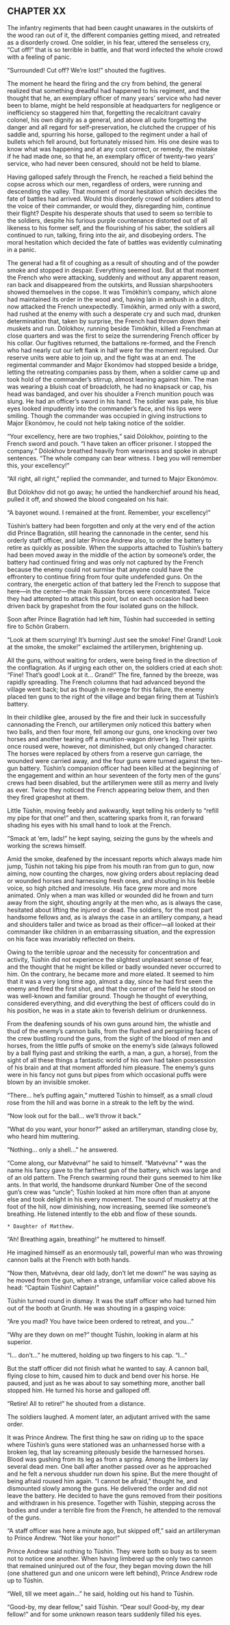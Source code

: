 ## CHAPTER XX

The infantry regiments that had been caught unawares in the outskirts
of the wood ran out of it, the different companies getting mixed, and
retreated as a disorderly crowd. One soldier, in his fear, uttered the
senseless cry, “Cut off!” that is so terrible in battle, and that
word infected the whole crowd with a feeling of panic.

“Surrounded! Cut off? We’re lost!” shouted the fugitives.

The moment he heard the firing and the cry from behind, the general
realized that something dreadful had happened to his regiment, and the
thought that he, an exemplary officer of many years’ service who
had never been to blame, might be held responsible at headquarters
for negligence or inefficiency so staggered him that, forgetting the
recalcitrant cavalry colonel, his own dignity as a general, and above
all quite forgetting the danger and all regard for self-preservation, he
clutched the crupper of his saddle and, spurring his horse, galloped to
the regiment under a hail of bullets which fell around, but fortunately
missed him. His one desire was to know what was happening and at any
cost correct, or remedy, the mistake if he had made one, so that he,
an exemplary officer of twenty-two years’ service, who had never been
censured, should not be held to blame.

Having galloped safely through the French, he reached a field behind
the copse across which our men, regardless of orders, were running and
descending the valley. That moment of moral hesitation which decides
the fate of battles had arrived. Would this disorderly crowd of soldiers
attend to the voice of their commander, or would they, disregarding him,
continue their flight? Despite his desperate shouts that used to seem
so terrible to the soldiers, despite his furious purple countenance
distorted out of all likeness to his former self, and the flourishing of
his saber, the soldiers all continued to run, talking, firing into the
air, and disobeying orders. The moral hesitation which decided the fate
of battles was evidently culminating in a panic.

The general had a fit of coughing as a result of shouting and of the
powder smoke and stopped in despair. Everything seemed lost. But at that
moment the French who were attacking, suddenly and without any apparent
reason, ran back and disappeared from the outskirts, and Russian
sharpshooters showed themselves in the copse. It was Timókhin’s
company, which alone had maintained its order in the wood and, having
lain in ambush in a ditch, now attacked the French unexpectedly.
Timókhin, armed only with a sword, had rushed at the enemy with such
a desperate cry and such mad, drunken determination that, taken by
surprise, the French had thrown down their muskets and run. Dólokhov,
running beside Timókhin, killed a Frenchman at close quarters and was
the first to seize the surrendering French officer by his collar. Our
fugitives returned, the battalions re-formed, and the French who had
nearly cut our left flank in half were for the moment repulsed. Our
reserve units were able to join up, and the fight was at an end. The
regimental commander and Major Ekonómov had stopped beside a bridge,
letting the retreating companies pass by them, when a soldier came up
and took hold of the commander’s stirrup, almost leaning against him.
The man was wearing a bluish coat of broadcloth, he had no knapsack
or cap, his head was bandaged, and over his shoulder a French munition
pouch was slung. He had an officer’s sword in his hand. The soldier
was pale, his blue eyes looked impudently into the commander’s face,
and his lips were smiling. Though the commander was occupied in giving
instructions to Major Ekonómov, he could not help taking notice of the
soldier.

“Your excellency, here are two trophies,” said Dólokhov, pointing
to the French sword and pouch. “I have taken an officer prisoner. I
stopped the company.” Dólokhov breathed heavily from weariness and
spoke in abrupt sentences. “The whole company can bear witness. I beg
you will remember this, your excellency!”

“All right, all right,” replied the commander, and turned to Major
Ekonómov.

But Dólokhov did not go away; he untied the handkerchief around his
head, pulled it off, and showed the blood congealed on his hair.

“A bayonet wound. I remained at the front. Remember, your
excellency!”


Túshin’s battery had been forgotten and only at the very end of the
action did Prince Bagratión, still hearing the cannonade in the center,
send his orderly staff officer, and later Prince Andrew also, to order
the battery to retire as quickly as possible. When the supports attached
to Túshin’s battery had been moved away in the middle of the action
by someone’s order, the battery had continued firing and was only not
captured by the French because the enemy could not surmise that anyone
could have the effrontery to continue firing from four quite undefended
guns. On the contrary, the energetic action of that battery led the
French to suppose that here—in the center—the main Russian forces
were concentrated. Twice they had attempted to attack this point, but on
each occasion had been driven back by grapeshot from the four isolated
guns on the hillock.

Soon after Prince Bagratión had left him, Túshin had succeeded in
setting fire to Schön Grabern.

“Look at them scurrying! It’s burning! Just see the smoke! Fine!
Grand! Look at the smoke, the smoke!” exclaimed the artillerymen,
brightening up.

All the guns, without waiting for orders, were being fired in the
direction of the conflagration. As if urging each other on, the soldiers
cried at each shot: “Fine! That’s good! Look at it... Grand!” The
fire, fanned by the breeze, was rapidly spreading. The French columns
that had advanced beyond the village went back; but as though in revenge
for this failure, the enemy placed ten guns to the right of the village
and began firing them at Túshin’s battery.

In their childlike glee, aroused by the fire and their luck in
successfully cannonading the French, our artillerymen only noticed this
battery when two balls, and then four more, fell among our guns, one
knocking over two horses and another tearing off a munition-wagon
driver’s leg. Their spirits once roused were, however, not diminished,
but only changed character. The horses were replaced by others from a
reserve gun carriage, the wounded were carried away, and the four guns
were turned against the ten-gun battery. Túshin’s companion officer
had been killed at the beginning of the engagement and within an hour
seventeen of the forty men of the guns’ crews had been disabled, but
the artillerymen were still as merry and lively as ever. Twice they
noticed the French appearing below them, and then they fired grapeshot
at them.

Little Túshin, moving feebly and awkwardly, kept telling his orderly to
“refill my pipe for that one!” and then, scattering sparks from it,
ran forward shading his eyes with his small hand to look at the French.

“Smack at ‘em, lads!” he kept saying, seizing the guns by the
wheels and working the screws himself.

Amid the smoke, deafened by the incessant reports which always made him
jump, Túshin not taking his pipe from his mouth ran from gun to gun,
now aiming, now counting the charges, now giving orders about replacing
dead or wounded horses and harnessing fresh ones, and shouting in his
feeble voice, so high pitched and irresolute. His face grew more and
more animated. Only when a man was killed or wounded did he frown and
turn away from the sight, shouting angrily at the men who, as is always
the case, hesitated about lifting the injured or dead. The soldiers,
for the most part handsome fellows and, as is always the case in an
artillery company, a head and shoulders taller and twice as broad
as their officer—all looked at their commander like children in an
embarrassing situation, and the expression on his face was invariably
reflected on theirs.

Owing to the terrible uproar and the necessity for concentration and
activity, Túshin did not experience the slightest unpleasant sense of
fear, and the thought that he might be killed or badly wounded never
occurred to him. On the contrary, he became more and more elated. It
seemed to him that it was a very long time ago, almost a day, since he
had first seen the enemy and fired the first shot, and that the corner
of the field he stood on was well-known and familiar ground. Though he
thought of everything, considered everything, and did everything the
best of officers could do in his position, he was in a state akin to
feverish delirium or drunkenness.

From the deafening sounds of his own guns around him, the whistle and
thud of the enemy’s cannon balls, from the flushed and perspiring
faces of the crew bustling round the guns, from the sight of the blood
of men and horses, from the little puffs of smoke on the enemy’s side
(always followed by a ball flying past and striking the earth, a man, a
gun, a horse), from the sight of all these things a fantastic world of
his own had taken possession of his brain and at that moment afforded
him pleasure. The enemy’s guns were in his fancy not guns but pipes
from which occasional puffs were blown by an invisible smoker.

“There... he’s puffing again,” muttered Túshin to himself, as a
small cloud rose from the hill and was borne in a streak to the left by
the wind.

“Now look out for the ball... we’ll throw it back.”

“What do you want, your honor?” asked an artilleryman, standing
close by, who heard him muttering.

“Nothing... only a shell...” he answered.

“Come along, our Matvévna!” he said to himself. “Matvévna” *
was the name his fancy gave to the farthest gun of the battery, which
was large and of an old pattern. The French swarming round their guns
seemed to him like ants. In that world, the handsome drunkard Number One
of the second gun’s crew was “uncle”; Túshin looked at him more
often than at anyone else and took delight in his every movement.
The sound of musketry at the foot of the hill, now diminishing, now
increasing, seemed like someone’s breathing. He listened intently to
the ebb and flow of these sounds.

    * Daughter of Matthew.

“Ah! Breathing again, breathing!” he muttered to himself.

He imagined himself as an enormously tall, powerful man who was throwing
cannon balls at the French with both hands.

“Now then, Matvévna, dear old lady, don’t let me down!” he was
saying as he moved from the gun, when a strange, unfamiliar voice called
above his head: “Captain Túshin! Captain!”

Túshin turned round in dismay. It was the staff officer who had turned
him out of the booth at Grunth. He was shouting in a gasping voice:

“Are you mad? You have twice been ordered to retreat, and you...”

“Why are they down on me?” thought Túshin, looking in alarm at his
superior.

“I... don’t...” he muttered, holding up two fingers to his cap.
“I...”

But the staff officer did not finish what he wanted to say. A cannon
ball, flying close to him, caused him to duck and bend over his horse.
He paused, and just as he was about to say something more, another ball
stopped him. He turned his horse and galloped off.

“Retire! All to retire!” he shouted from a distance.

The soldiers laughed. A moment later, an adjutant arrived with the same
order.

It was Prince Andrew. The first thing he saw on riding up to the space
where Túshin’s guns were stationed was an unharnessed horse with a
broken leg, that lay screaming piteously beside the harnessed horses.
Blood was gushing from its leg as from a spring. Among the limbers lay
several dead men. One ball after another passed over as he approached
and he felt a nervous shudder run down his spine. But the mere thought
of being afraid roused him again. “I cannot be afraid,” thought he,
and dismounted slowly among the guns. He delivered the order and did
not leave the battery. He decided to have the guns removed from their
positions and withdrawn in his presence. Together with Túshin, stepping
across the bodies and under a terrible fire from the French, he attended
to the removal of the guns.

“A staff officer was here a minute ago, but skipped off,” said an
artilleryman to Prince Andrew. “Not like your honor!”

Prince Andrew said nothing to Túshin. They were both so busy as to seem
not to notice one another. When having limbered up the only two cannon
that remained uninjured out of the four, they began moving down the hill
(one shattered gun and one unicorn were left behind), Prince Andrew rode
up to Túshin.

“Well, till we meet again...” he said, holding out his hand to
Túshin.

“Good-by, my dear fellow,” said Túshin. “Dear soul! Good-by, my
dear fellow!” and for some unknown reason tears suddenly filled his
eyes.





